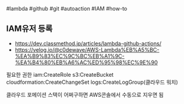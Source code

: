 #lambda #github #git #autoaction #IAM #how-to


## IAM유저 등록
- https://dev.classmethod.jp/articles/lambda-github-actions/
- https://velog.io/@c0dewave/AWS-Lambda%EB%A5%BC-%EA%B9%83%EC%9C%BC%EB%A1%9C-%EA%B4%80%EB%A6%AC%ED%95%98%EC%9E%90

필요한 권한
iam:CreateRole
s3:CreateBucket
cloudformation:CreateChangeSet
logs:CreateLogGroup(클라우드 워치)

클라우드 포메이션 스택이 어쩌구하면 AWS콘솔에서 수동으로 지우면 됨